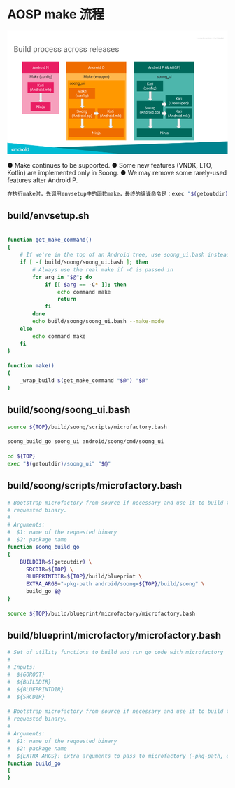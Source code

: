 # AOSP make 流程

![](res/p_build_process_accoss.png)

● Make continues to be supported.
● Some new features (VNDK, LTO, Kotlin) are implemented
only in Soong.
● We may remove some rarely-used features after Android P.

```bash
在执行make时，先调用envsetup中的函数make，最终的编译命令是：exec "$(getoutdir)/soong_ui" "$@"

```

## build/envsetup.sh

```bash

function get_make_command()
{
    # If we're in the top of an Android tree, use soong_ui.bash instead ke
    if [ -f build/soong/soong_ui.bash ]; then
        # Always use the real make if -C is passed in
        for arg in "$@"; do
            if [[ $arg == -C* ]]; then
                echo command make
                return
            fi
        done
        echo build/soong/soong_ui.bash --make-mode
    else
        echo command make
    fi
}

function make()
{
    _wrap_build $(get_make_command "$@") "$@"
}
```

## build/soong/soong_ui.bash

```bash
source ${TOP}/build/soong/scripts/microfactory.bash

soong_build_go soong_ui android/soong/cmd/soong_ui

cd ${TOP}
exec "$(getoutdir)/soong_ui" "$@"
```

## build/soong/scripts/microfactory.bash

```bash
# Bootstrap microfactory from source if necessary and use it to build the
# requested binary.
#
# Arguments:
#  $1: name of the requested binary
#  $2: package name
function soong_build_go
{
    BUILDDIR=$(getoutdir) \
      SRCDIR=${TOP} \
      BLUEPRINTDIR=${TOP}/build/blueprint \
      EXTRA_ARGS="-pkg-path android/soong=${TOP}/build/soong" \
      build_go $@
}

source ${TOP}/build/blueprint/microfactory/microfactory.bash
```

## build/blueprint/microfactory/microfactory.bash

```bash
# Set of utility functions to build and run go code with microfactory
#
# Inputs:
#  ${GOROOT}
#  ${BUILDDIR}
#  ${BLUEPRINTDIR}
#  ${SRCDIR}

# Bootstrap microfactory from source if necessary and use it to build the
# requested binary.
#
# Arguments:
#  $1: name of the requested binary
#  $2: package name
#  ${EXTRA_ARGS}: extra arguments to pass to microfactory (-pkg-path, etc)
function build_go
{
}
```